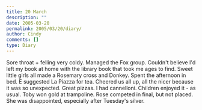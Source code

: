 ```yaml
---
title: 20 March
description: ""
date: 2005-03-20
permalink: 2005/03/20/diary/
author: Cindy
comments: []
type: Diary
---
```


Sore throat + felling very coldy. Managed the Fox group. Couldn't believe I'd left my book at home with the library book that took me ages to find. Sweet little girls all made a Rosemary cross and Donkey. Spent the afternoon in bed. E suggested La Piazza for tea. Cheered us all up, all the nicer because it was so unexpected. Great pizzas. I had cannelloni. Children enjoyed it - as usual. Toby won gold at trampoline. Rose competed in final, but not placed. She was disappointed, especially after Tuesday's silver.
